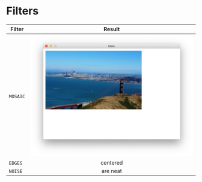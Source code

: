 # Filters

| Filter          | Result           |
| ------------- |:-------------:|
| `MOSAIC`      | ![](https://raw.githubusercontent.com/Kingofkode/image-filter-project/master/Screenshots/Mosaic.png) |
| `EDGES`       | centered      |
| `NOISE`       | are neat      |
